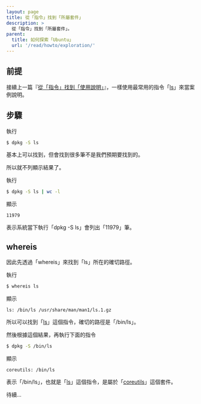 ```yaml
---
layout: page
title: 從「指令」找到「所屬套件」
description: >
  從「指令」找到「所屬套件」。
parent:
  title: 如何探索「Ubuntu」
  url: '/read/howto/exploration/'
---
```



## 前提

接續上一篇『[從「指令」找到「使用說明」]([從「指令」找到「使用說明」](/book-ubuntu-qna/read/howto/exploration/command-and-manpage.html))』，一樣使用最常用的指令「[ls](http://manpages.ubuntu.com/manpages/xenial/en/man1/ls.1.html)」來當案例說明。


## 步驟

執行

``` sh
$ dpkg -S ls
```

基本上可以找到，但會找到很多筆不是我們預期要找到的。

所以就不列顯示結果了。

執行

``` sh
$ dpkg -S ls | wc -l
```

顯示

```
11979
```

表示系統當下執行「dpkg -S ls」會列出「11979」筆。


## whereis

因此先透過「whereis」來找到「ls」所在的確切路徑。

執行

``` sh
$ whereis ls
```

顯示

```
ls: /bin/ls /usr/share/man/man1/ls.1.gz
```

所以可以找到「[ls](http://manpages.ubuntu.com/manpages/xenial/en/man1/ls.1.html)」這個指令，確切的路徑是「/bin/ls」。

然後根據這個結果，再執行下面的指令

``` sh
$ dpkg -S /bin/ls
```

顯示

```
coreutils: /bin/ls
```

表示「/bin/ls」，也就是「[ls](http://manpages.ubuntu.com/manpages/xenial/en/man1/ls.1.html)」這個指令，是屬於「[coreutils](http://packages.ubuntu.com/xenial/coreutils)」這個套件。


待續...
